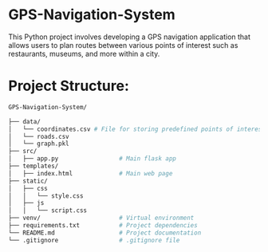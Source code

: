 # GPS-Navigation-System
This Python project involves developing a GPS navigation application that allows users to plan routes between various points of interest such as restaurants, museums, and more within a city.  


# Project Structure:
```bash
GPS-Navigation-System/

├── data/
│   └── coordinates.csv # File for storing predefined points of interest
│   └── roads.csv 
│   └── graph.pkl 
├── src/
│   ├── app.py                 # Main flask app
├── templates/
│   ├── index.html             # Main web page
├── static/
│   ├── css    
│   │   └── style.css     
│   ├── js    
│   │   └── script.css   
├── venv/                      # Virtual environment
├── requirements.txt           # Project dependencies
└── README.md                  # Project documentation
└── .gitignore                 # .gitignore file
```